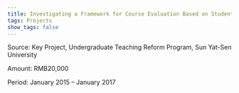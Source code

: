 ```yaml
---
title: Investigating a Framework for Course Evaluation Based on Student Evaluation of Teaching
tags: Projects
show_tags: false
---
```


Source: Key Project, Undergraduate Teaching Reform Program, Sun Yat-Sen University

<!--more-->

Amount: RMB20,000

Period: January 2015 – January 2017
